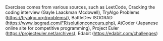 Exercises comes from various sources, such as LeetCode, Cracking the coding interview (Gayle Laackman Mcdowell), TryAlgo Problems (https://tryalgo.org/problems/), BattleDev ISOGRAD (https://www.isograd.com/FR/solutionconcours.php), AtCoder (Japanese online site for competitive programming), Project Euler (https://projecteuler.net/archives), Edabit (https://edabit.com/challenges)


